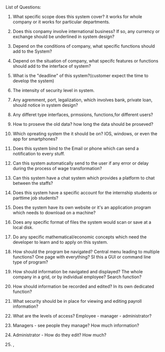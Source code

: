 List of Questions:
1. What specific scope does this system cover? it works for whole company or it works for particular departments.

2. Does this conpamy involve international business? If so, any currency or exchange should be underlined in system design?

3. Depend on the conditions of company, what specific functions should add to the System?

4. Depend on the situation of company, what specifc features or functions should add to the interface of system?

5. What is the "deadline" of this system?(customer expect the time to develop the system)

6. The intensity of security level in system.

7. Any agremment, port, legalization, which involves bank, private loan, should notice in system design?

8. Any differet type interfaces, prmssions, functions,for different users?

9. How to proseve the old data? how long the data should be proseved?

10. Which opreating system the it should be on? IOS, windows, or even the app for smartphones?

11. Does this system bind to the Email or phone which can send a notification to every stuff.

12. Can this system automatically send to the user if any error or delay during the process of wage transformation?

13.  Can this system have a chat system which provides a platform to chat between the staffs?

14. Does this system have a specific account for the internship students or parttime job students?

15. Does the system have its own website or it's an application program which needs to download on a machine?

16. Does any specific format of files the system would scan or save at a local disk. 

17. Do any specific mathematical/economic concepts which need the developer to learn and to apply on this system.

18. How should the program be navigated? Central menu leading to multiple functions? One page with everything? SI this a GUI or command line type of program? 

19. How should information be navigated and displayed? The whole company in a grid, or by individual employee? Search function? 

20. How should information be recorded and edited? In its own dedicated function? 

21. What security should be in place for viewing and editing payroll information?




22.  What are the levels of access? Employee - manager - administrator?

23. Managers - see people they manage? How much information? 

24. Administrator - How do they edit? How much?

25.  ,
